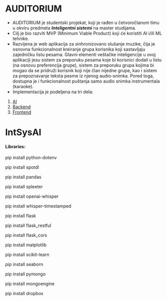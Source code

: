 # AUDITORIUM

- AUDITORIUM je studentski projekat, koji je rađen u četvoročlanom timu u okviru predmeta ***Inteligentni sistemi*** na master studijama.
- Cilj je bio razviti MVP (Minimum Viable Product) koji će koristiti AI i/ili ML tehnike.
- Razvijena je web aplikacija za sinhronizovano slušanje muzike, čija je osnovna 
funkcionalnost kreiranje grupa korisnika koji sastavljaju zajedničku listu pesama. Glavni 
elementi veštačke inteligencije u ovoj aplikaciji jesu sistem za preporuku pesama koje bi 
korisnici dodali u listu (na osnovu preferencija grupe), sistem za preporuku grupa kojima bi 
mogao da se pridruži korisnik koji nije član nijedne grupe, kao i sistem za prepoznavanje teksta 
pesme iz njenog audio-snimka. Pored toga, dostupna je i funkcionalnost puštanja samo audio
snimka instrumentala (karaoke).
- Implementacija je podeljena na tri dela:
1. [AI](https://github.com/ficakum/IntSysAI)
2. [Backend](https://github.com/ficakum/IntSysBackend)
3. [Frontend](https://github.com/ficakum/intsysfrontend)


# IntSysAI

#### Libraries:

pip install python-dotenv

pip install spotdl

pip install pandas

pip install spleeter

pip install openai-whisper

pip install whisper-timestamped

pip install flask

pip install flask_restful

pip install flask_cors

pip install matplotlib

pip install scikit-learn

pip install seaborn

pip install pymongo

pip install mongoengine

pip install dropbox
